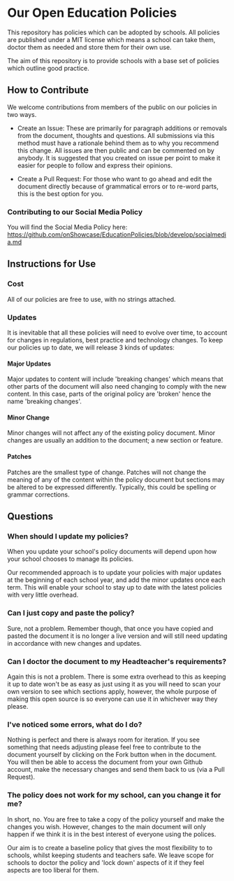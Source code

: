 # Our Open Education Policies
This repository has policies which can be adopted by schools. All policies are published under a MIT license which means a school can take them, doctor them as needed and store them for their own use.

The aim of this repository is to provide schools with a base set of policies which outline good practice.

## How to Contribute
We welcome contributions from members of the public on our policies in two ways.

* Create an Issue: These are primarily for paragraph additions or removals from the document, thoughts and questions. All submissions via this method must have a rationale behind them as to why you recommend this change. All issues are then public and can be commented on by anybody. It is suggested that you created on issue per point to make it easier for people to follow and express their opinions.

* Create a Pull Request: For those who want to go ahead and edit the document directly because of grammatical errors or to re-word parts, this is the best option for you. 

### Contributing to our Social Media Policy
You will find the Social Media Policy here: https://github.com/onShowcase/EducationPolicies/blob/develop/socialmedia.md

## Instructions for Use

### Cost
All of our policies are free to use, with no strings attached.

### Updates

It is inevitable that all these policies will need to evolve over time, to account for changes in regulations, best practice and technology changes. To keep our policies up to date, we will release 3 kinds of updates:

#### Major Updates

Major updates to content will include 'breaking changes' which means that other parts of the document will also need changing to comply with the new content. In this case, parts of the original policy are 'broken' hence the name 'breaking changes'.  

#### Minor Change

Minor changes will not affect any of the existing policy document. Minor changes are usually an addition to the document; a new section or feature.

#### Patches

Patches are the smallest type of change. Patches will not change the meaning of any of the content within the policy document but sections may be altered to be expressed differently. Typically, this could be spelling or grammar corrections.

## Questions

### When should I update my policies?

When you update your school's policy documents will depend upon how your school chooses to manage its policies. 

Our recommended approach is to update your policies with major updates at the beginning of each school year, and add the minor updates once each term. This will enable your school to stay up to date with the latest policies with very little overhead.

### Can I just copy and paste the policy?

Sure, not a problem. Remember though, that once you have copied and pasted the document it is no longer a live version and will still need updating in accordance with new changes and updates.

### Can I doctor the document to my Headteacher's requirements?

Again this is not a problem. There is some extra overhead to this as keeping it up to date won't be as easy as just using it as you will need to scan your own version to see which sections apply, however, the whole purpose of making this open source is so everyone can use it in whichever way they please.

### I've noticed some errors, what do I do?

Nothing is perfect and there is always room for iteration. If you see something that needs adjusting please feel free to contribute to the document yourself by clicking on the Fork button when in the document. You will then be able to access the document from your own Github account, make the necessary changes and send them back to us (via a Pull Request).

### The policy does not work for my school, can you change it for me?

In short, no. You are free to take a copy of the policy yourself and make the changes you wish. However, changes to the main document will only happen if we think it is in the best interest of everyone using the polices.

Our aim is to create a baseline policy that gives the most flexibility to to schools, whilst keeping students and teachers safe. We leave scope for schools to doctor the policy and 'lock down' aspects of it if they feel aspects are too liberal for them.

